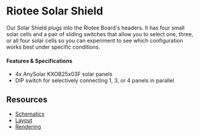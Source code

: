 # Riotee Solar Shield

Our Solar Shield plugs into the Riotee Board's headers. It has four small solar cells and a pair of sliding switches that allow you to select one, three, or all four solar cells so you can experiment to see which configuration works best under specific conditions.

#### Features & Specifications

- 4x AnySolar KXOB25x03F solar panels
- DIP switch for selectively connecting 1, 3, or 4 panels in parallel

## Resources
 - [Schematics](https://www.riotee.nessie-circuits.de/artifacts/solar_shield/latest/schematics.pdf)
 - [Layout](https://www.riotee.nessie-circuits.de/artifacts/solar_shield/latest/pcb.pdf)
 - [Rendering](https://www.riotee.nessie-circuits.de/artifacts/solar_shield/latest/3drendering.png "Riotee solar shield")

